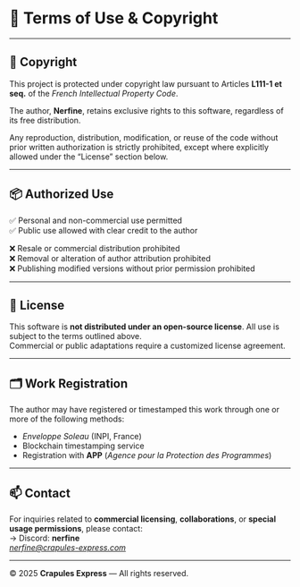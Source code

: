 # 📜 Terms of Use & Copyright

---

## 🔐 Copyright

This project is protected under copyright law pursuant to Articles **L111-1 et seq.** of the *French Intellectual Property Code*.

The author, **Nerfine**, retains exclusive rights to this software, regardless of its free distribution.

Any reproduction, distribution, modification, or reuse of the code without prior written authorization is strictly prohibited, except where explicitly allowed under the “License” section below.

---

## 📦 Authorized Use

✅ Personal and non-commercial use permitted  
✅ Public use allowed with clear credit to the author  

❌ Resale or commercial distribution prohibited  
❌ Removal or alteration of author attribution prohibited  
❌ Publishing modified versions without prior permission prohibited  

---

## 📄 License

This software is **not distributed under an open-source license**. All use is subject to the terms outlined above.  
Commercial or public adaptations require a customized license agreement.

---

## 🗂 Work Registration

The author may have registered or timestamped this work through one or more of the following methods:

- *Enveloppe Soleau* (INPI, France)  
- Blockchain timestamping service  
- Registration with **APP** (*Agence pour la Protection des Programmes*)  

---

## 📫 Contact

For inquiries related to **commercial licensing**, **collaborations**, or **special usage permissions**, please contact:  
→ Discord: **nerfine**  
*nerfine@crapules-express.com*

---

© 2025 **Crapules Express** — All rights reserved.
